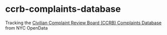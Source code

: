 # ccrb-complaints-database

Tracking the [Civilian Complaint Review Board (CCRB) Complaints Database](https://data.cityofnewyork.us/browse?Data-Collection_Data-Collection=CCRB%20Complaints%20Database) from NYC OpenData
